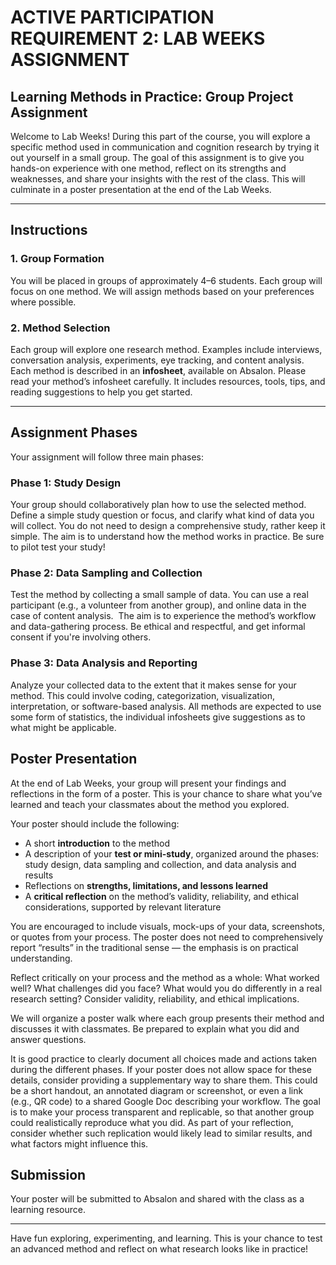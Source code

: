 # ACTIVE PARTICIPATION REQUIREMENT 2: LAB WEEKS ASSIGNMENT

## Learning Methods in Practice: Group Project Assignment

Welcome to Lab Weeks! During this part of the course, you will explore a specific method used in communication and cognition research by trying it out yourself in a small group. The goal of this assignment is to give you hands-on experience with one method, reflect on its strengths and weaknesses, and share your insights with the rest of the class. This will culminate in a poster presentation at the end of the Lab Weeks.

---

## Instructions

### 1. Group Formation

You will be placed in groups of approximately 4–6 students. Each group will focus on one method. We will assign methods based on your preferences where possible.

### 2. Method Selection

Each group will explore one research method. Examples include interviews, conversation analysis, experiments, eye tracking, and content analysis. Each method is described in an **infosheet**, available on Absalon. Please read your method’s infosheet carefully. It includes resources, tools, tips, and reading suggestions to help you get started.

---

## Assignment Phases

Your assignment will follow three main phases:

### Phase 1: Study Design

Your group should collaboratively plan how to use the selected method. Define a simple study question or focus, and clarify what kind of data you will collect. You do not need to design a comprehensive study, rather keep it simple. The aim is to understand how the method works in practice. Be sure to pilot test your study!

### Phase 2: Data Sampling and Collection

Test the method by collecting a small sample of data. You can use a real participant (e.g., a volunteer from another group), and online data in the case of content analysis.  The aim is to experience the method’s workflow and data-gathering process. Be ethical and respectful, and get informal consent if you're involving others.

### Phase 3: Data Analysis and Reporting

Analyze your collected data to the extent that it makes sense for your method. This could involve coding, categorization, visualization, interpretation, or software-based analysis. All methods are expected to use some form of statistics, the individual infosheets give suggestions as to what might be applicable.

## Poster Presentation

At the end of Lab Weeks, your group will present your findings and reflections in the form of a poster. This is your chance to share what you’ve learned and teach your classmates about the method you explored.

Your poster should include the following:

- A short **introduction** to the method
- A description of your **test or mini-study**, organized around the phases: study design, data sampling and collection, and data analysis and results
- Reflections on **strengths, limitations, and lessons learned**
- A **critical reflection** on the method’s validity, reliability, and ethical considerations, supported by relevant literature

You are encouraged to include visuals, mock-ups of your data, screenshots, or quotes from your process. The poster does not need to comprehensively report “results” in the traditional sense — the emphasis is on practical understanding.

Reflect critically on your process and the method as a whole: What worked well? What challenges did you face? What would you do differently in a real research setting? Consider validity, reliability, and ethical implications.

We will organize a poster walk where each group presents their method and discusses it with classmates. Be prepared to explain what you did and answer questions.

It is good practice to clearly document all choices made and actions taken during the different phases. If your poster does not allow space for these details, consider providing a supplementary way to share them. This could be a short handout, an annotated diagram or screenshot, or even a link (e.g., QR code) to a shared Google Doc describing your workflow. The goal is to make your process transparent and replicable, so that another group could realistically reproduce what you did. As part of your reflection, consider whether such replication would likely lead to similar results, and what factors might influence this.

## Submission

Your poster will be submitted to Absalon and shared with the class as a learning resource.

---

Have fun exploring, experimenting, and learning. This is your chance to test an advanced method and reflect on what research looks like in practice!